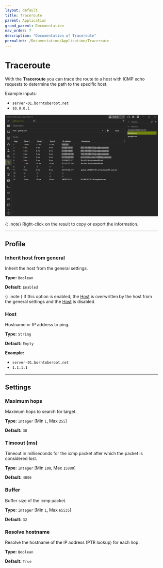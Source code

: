 ```yaml
---
layout: default
title: Traceroute
parent: Application
grand_parent: Documentation
nav_order: 7
description: "Documentation of Traceroute"
permalink: /Documentation/Application/Traceroute
---
```


# Traceroute

With the **Traceroute** you can trace the route to a host with ICMP echo requests to determine the path to the specific host.

Example inputs:

- `server-01.borntoberoot.net`
- `10.0.0.1`

![Traceroute](07_Traceroute.png)

{: .note}
Right-click on the result to copy or export the information.

<hr>

## Profile

### Inherit host from general

Inherit the host from the general settings.

**Type:** `Boolean`

**Default:** `Enabled`

{: .note }
If this option is enabled, the [Host](#host) is overwritten by the host from the general settings and the [Host](#host) is disabled.

### Host

Hostname or IP address to ping.

**Type:** `String`

**Default:** `Empty`

**Example:**

- `server-01.borntoberoot.net`
- `1.1.1.1`
<hr>

## Settings

### Maximum hops

Maximum hops to search for target.

**Type:** `Integer` [Min `1`, Max `255`]

**Default:** `30`

### Timeout (ms)

Timeout in milliseconds for the icmp packet after which the packet is considered lost.

**Type:** `Integer` [Min `100`, Max `15000`]

**Default:** `4000`

### Buffer

Buffer size of the icmp packet.

**Type:** `Integer` [Min `1`, Max `65535`]

**Default:** `32`

### Resolve hostname

Resolve the hostname of the IP address (PTR lookup) for each hop.

**Type:** `Boolean`

**Default:** `True`
